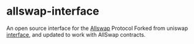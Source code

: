 # allswap-interface

An open source interface for the <a href="http://app.allswap.xyz" target="_blank">Allswap</a> Protocol 
Forked from uniswap <a href='https://github.com/Uniswap/uniswap-interface' target='_blank'>interface</a>, and updated to work with AllSwap contracts.
